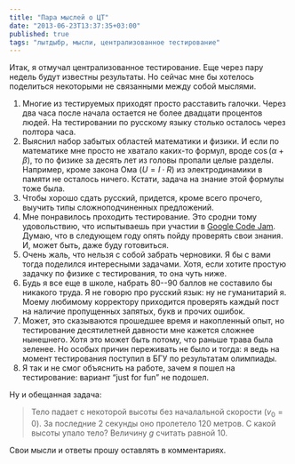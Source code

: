 ```yaml
---
title: "Пара мыслей о ЦТ"
date: "2013-06-23T13:37:35+03:00"
published: true
tags: "лытдыбр, мысли, централизованное тестирование"
---
```


Итак, я отмучал централизованное тестирование. Еще через пару недель будут известны результаты. Но сейчас мне бы
хотелось поделиться некоторыми не связанными между собой мыслями.

1. Многие из тестируемых приходят просто расставить галочки. Через два часа после начала остается не более двадцати
  процентов людей. На тестировании по русскому языку столько осталось через полтора часа.
2. Выяснил набор забытых областей математики и физики. И если по математике мне просто не хватало каких-то формул,
  вроде $\cos(\alpha+\beta)$, то по физике за десять лет из головы пропали целые разделы. Например, кроме закона
  Ома ($U=I\cdot R$) из электродинамики в памяти не осталось ничего. Кстати, задача на знание этой формулы тоже была.
3. Чтобы хорошо сдать русский, придется, кроме всего прочего, выучить типы сложноподчиненных предложений. 
4. Мне понравилось проходить тестирование. Это сродни тому удовольствию, что испытываешь при участии в
  [Google Code Jam](https://code.google.com/codejam/). Думаю, что в следующем году опять пойду проверять свои
  знания. И, может быть, даже буду готовиться.
5. Очень жаль, что нельзя с собой забрать черновики. Я бы с вами тогда поделился интересными задачами. Хотя, если
  хотите простую задачку по физике с тестирования, то она чуть ниже.
6. Будь я все еще в школе, набрать 80--90 баллов не составило бы никакого труда. Я не говорю про русский язык: ну
  не гуманитарий я. Моему любимому корректору приходится проверять каждый пост на наличие пропущенных запятых, букв и
  прочих ошибок.
7. Может, это сказываются прошедшее время и накопленный опыт, но тестирование десятилетней давности мне кажется
  сложнее нынешнего. Хотя это может быть потому, что раньше трава была зеленее. Но особых причин переживать не было
  и тогда: я ведь на момент тестирования поступил в БГУ по результатам олимпиады.
8. Я так и не смог объяснить на работе, зачем я пошел на тестирование: вариант “just for fun” не подошел. 

Ну и обещанная задача:

> Тело падает с некоторой высоты без началальной скорости ($v_0=0$). За последние 2 секунды оно пролетело 120 метров.
> С какой высоты упало тело? Величину $g$ считать равной 10.

Свои мысли и ответы прошу оставлять в комментариях.
